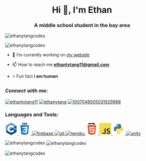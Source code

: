 <h1 align="center">Hi 👋, I'm Ethan</h1>
<h3 align="center">A middle school student in the bay area</h3>

<p align="left"> <img src="https://komarev.com/ghpvc/?username=ethanytangcodes&label=Profile%20views&color=0e75b6&style=flat" alt="ethanytangcodes" /> </p>

<p align="left"> <img src="[[[https://github-profile-trophy.vercel.app/?username=ethanytangcodes](https://github-trophies.vercel.app/?username=ethanytangcodes)](https://github-trophies.vercel.app/?username=ethanytangcodes)](https://github-trophies.vercel.app/?username=ethanytangcodes)" alt="ethanytangcodes" /></a> </p>

- 🔭 I’m currently working on [my website](ethanytangcodes.github.io)

- 📫 How to reach me **ethantytang11@gmail.com**

- ⚡ Fun fact **i am human**

<h3 align="left">Connect with me:</h3>
<p align="left">
<a href="https://instagram.com/ethantytang11" target="blank"><img align="center" src="https://raw.githubusercontent.com/rahuldkjain/github-profile-readme-generator/master/src/images/icons/Social/instagram.svg" alt="ethantytang11" height="30" width="40" /></a>
<a href="https://codeforces.com/profile/ethanytang" target="blank"><img align="center" src="https://raw.githubusercontent.com/rahuldkjain/github-profile-readme-generator/master/src/images/icons/Social/codeforces.svg" alt="ethanytang" height="30" width="40" /></a>
<a href="https://discord.gg/1007048505031929968" target="blank"><img align="center" src="https://raw.githubusercontent.com/rahuldkjain/github-profile-readme-generator/master/src/images/icons/Social/discord.svg" alt="1007048505031929968" height="30" width="40" /></a>
</p>

<h3 align="left">Languages and Tools:</h3>
<p align="left"> <a href="https://www.w3schools.com/cpp/" target="_blank" rel="noreferrer"> <img src="https://raw.githubusercontent.com/devicons/devicon/master/icons/cplusplus/cplusplus-original.svg" alt="cplusplus" width="40" height="40"/> </a> <a href="https://www.w3schools.com/css/" target="_blank" rel="noreferrer"> <img src="https://raw.githubusercontent.com/devicons/devicon/master/icons/css3/css3-original-wordmark.svg" alt="css3" width="40" height="40"/> </a> <a href="https://firebase.google.com/" target="_blank" rel="noreferrer"> <img src="https://www.vectorlogo.zone/logos/firebase/firebase-icon.svg" alt="firebase" width="40" height="40"/> </a> <a href="https://git-scm.com/" target="_blank" rel="noreferrer"> <img src="https://www.vectorlogo.zone/logos/git-scm/git-scm-icon.svg" alt="git" width="40" height="40"/> </a> <a href="https://heroku.com" target="_blank" rel="noreferrer"> <img src="https://www.vectorlogo.zone/logos/heroku/heroku-icon.svg" alt="heroku" width="40" height="40"/> </a> <a href="https://www.w3.org/html/" target="_blank" rel="noreferrer"> <img src="https://raw.githubusercontent.com/devicons/devicon/master/icons/html5/html5-original-wordmark.svg" alt="html5" width="40" height="40"/> </a> <a href="https://developer.mozilla.org/en-US/docs/Web/JavaScript" target="_blank" rel="noreferrer"> <img src="https://raw.githubusercontent.com/devicons/devicon/master/icons/javascript/javascript-original.svg" alt="javascript" width="40" height="40"/> </a> <a href="https://www.python.org" target="_blank" rel="noreferrer"> <img src="https://raw.githubusercontent.com/devicons/devicon/master/icons/python/python-original.svg" alt="python" width="40" height="40"/> </a> <a href="https://unity.com/" target="_blank" rel="noreferrer"> <img src="https://www.vectorlogo.zone/logos/unity3d/unity3d-icon.svg" alt="unity" width="40" height="40"/> </a> </p>

<p><img align="left" src="https://github-readme-stats.vercel.app/api/top-langs?username=ethanytangcodes&show_icons=true&locale=en&layout=compact" alt="ethanytangcodes" /></p>

<p>&nbsp;<img align="center" src="https://github-readme-stats.vercel.app/api?username=ethanytangcodes&show_icons=true&locale=en" alt="ethanytangcodes" /></p>

<p><img align="center" src="https://github-readme-streak-stats.herokuapp.com/?user=ethanytangcodes&" alt="ethanytangcodes" /></p>
